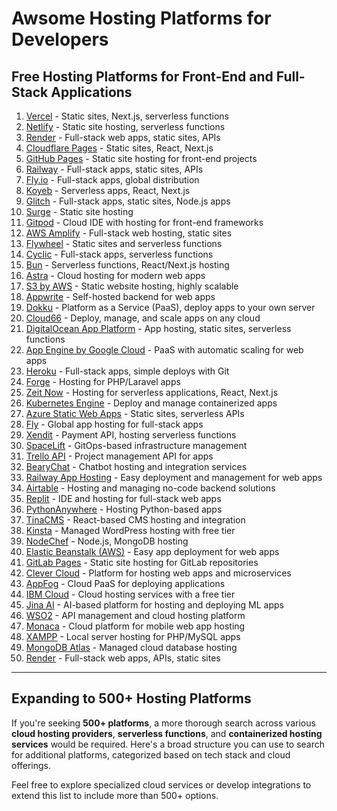 # Awsome Hosting Platforms for Developers

## Free Hosting Platforms for Front-End and Full-Stack Applications

1. [Vercel](https://vercel.com) - Static sites, Next.js, serverless functions
2. [Netlify](https://www.netlify.com) - Static site hosting, serverless functions
3. [Render](https://render.com) - Full-stack web apps, static sites, APIs
4. [Cloudflare Pages](https://pages.cloudflare.com) - Static sites, React, Next.js
5. [GitHub Pages](https://pages.github.com) - Static site hosting for front-end projects
6. [Railway](https://railway.app) - Full-stack apps, static sites, APIs
7. [Fly.io](https://fly.io) - Full-stack apps, global distribution
8. [Koyeb](https://www.koyeb.com) - Serverless apps, React, Next.js
9. [Glitch](https://glitch.com) - Full-stack apps, static sites, Node.js apps
10. [Surge](https://surge.sh) - Static site hosting
11. [Gitpod](https://www.gitpod.io) - Cloud IDE with hosting for front-end frameworks
12. [AWS Amplify](https://aws.amazon.com/amplify/) - Full-stack web hosting, static sites
13. [Flywheel](https://flywheel.io) - Static sites and serverless functions
14. [Cyclic](https://www.cyclic.sh) - Full-stack apps, serverless functions
15. [Bun](https://bun.sh) - Serverless functions, React/Next.js hosting
16. [Astra](https://www.astra.com) - Cloud hosting for modern web apps
17. [S3 by AWS](https://aws.amazon.com/s3/) - Static website hosting, highly scalable
18. [Appwrite](https://www.appwrite.io) - Self-hosted backend for web apps
19. [Dokku](https://dokku.com) - Platform as a Service (PaaS), deploy apps to your own server
20. [Cloud66](https://www.cloud66.com) - Deploy, manage, and scale apps on any cloud
21. [DigitalOcean App Platform](https://www.digitalocean.com/products/app-platform/) - App hosting, static sites, serverless functions
22. [App Engine by Google Cloud](https://cloud.google.com/appengine) - PaaS with automatic scaling for web apps
23. [Heroku](https://www.heroku.com) - Full-stack apps, simple deploys with Git
24. [Forge](https://forge.laravel.com) - Hosting for PHP/Laravel apps
25. [Zeit Now](https://zeit.co) - Hosting for serverless applications, React, Next.js
26. [Kubernetes Engine](https://cloud.google.com/kubernetes-engine) - Deploy and manage containerized apps
27. [Azure Static Web Apps](https://azure.microsoft.com/en-us/services/app-service/static/) - Static sites, serverless APIs
28. [Fly](https://fly.io) - Global app hosting for full-stack apps
29. [Xendit](https://www.xendit.co) - Payment API, hosting serverless functions
30. [SpaceLift](https://spacelift.io) - GitOps-based infrastructure management
31. [Trello API](https://developer.atlassian.com/cloud/trello/) - Project management API for apps
32. [BearyChat](https://bearychat.com) - Chatbot hosting and integration services
33. [Railway App Hosting](https://railway.app) - Easy deployment and management for web apps
34. [Airtable](https://airtable.com) - Hosting and managing no-code backend solutions
35. [Replit](https://replit.com) - IDE and hosting for full-stack web apps
36. [PythonAnywhere](https://www.pythonanywhere.com) - Hosting Python-based apps
37. [TinaCMS](https://tina.io) - React-based CMS hosting and integration
38. [Kinsta](https://kinsta.com) - Managed WordPress hosting with free tier
39. [NodeChef](https://www.nodechef.com) - Node.js, MongoDB hosting
40. [Elastic Beanstalk (AWS)](https://aws.amazon.com/elasticbeanstalk/) - Easy app deployment for web apps
41. [GitLab Pages](https://about.gitlab.com/stages-devops-lifecycle/pages/) - Static site hosting for GitLab repositories
42. [Clever Cloud](https://www.clever-cloud.com) - Platform for hosting web apps and microservices
43. [AppFog](https://www.appfog.com) - Cloud PaaS for deploying applications
44. [IBM Cloud](https://www.ibm.com/cloud) - Cloud hosting services with a free tier
45. [Jina AI](https://jina.ai) - AI-based platform for hosting and deploying ML apps
46. [WSO2](https://wso2.com) - API management and cloud hosting platform
47. [Monaca](https://monaca.io) - Cloud platform for mobile web app hosting
48. [XAMPP](https://www.apachefriends.org/index.html) - Local server hosting for PHP/MySQL apps
49. [MongoDB Atlas](https://www.mongodb.com/cloud/atlas) - Managed cloud database hosting
50. [Render](https://render.com) - Full-stack web apps, APIs, static sites

---

## Expanding to 500+ Hosting Platforms

If you're seeking **500+ platforms**, a more thorough search across various **cloud hosting providers**, **serverless functions**, and **containerized hosting services** would be required. Here's a broad structure you can use to search for additional platforms, categorized based on tech stack and cloud offerings. 

Feel free to explore specialized cloud services or develop integrations to extend this list to include more than 500+ options.
